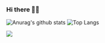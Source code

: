 ### Hi there 👋😄

![Anurag's github stats](https://github-readme-stats.vercel.app/api?username=rupa4ok&show_icons=true&include_all_commits) 
![Top Langs](https://github-readme-stats.vercel.app/api/top-langs/?username=rupa4ok&layout=compact&langs_count=8&hide=Vba&exclude_repo=frank,dolya.com)

![](https://hit.yhype.me/github/profile?user_id=35279568)
